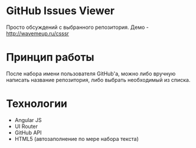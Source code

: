 # GitHub Issues Viewer
Просто обсуждений с выбранного репозитория.
Демо - http://wavemeup.ru/csssr

# Принцип работы
После набора имени пользователя GitHub'а, можно либо вручную написать название репозитория, либо выбрать необходимый из списка.


# Технологии
- Angular JS
- UI Router
- GitHub API
- HTML5 (автозаполнение по мере набора текста)
